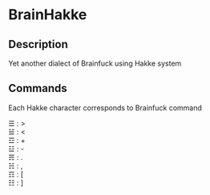 # BrainHakke

## Description
Yet another dialect of Brainfuck using Hakke system

## Commands
Each Hakke character corresponds to Brainfuck command

☰ : >  
☱ : <  
☲ : +  
☳ : -  
☴ : .  
☵ : ,  
☶ : [  
☷ : ]  	

